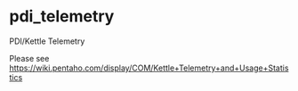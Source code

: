 pdi_telemetry
=============

PDI/Kettle Telemetry

Please see
https://wiki.pentaho.com/display/COM/Kettle+Telemetry+and+Usage+Statistics
